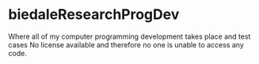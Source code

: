 # biedaleResearchProgDev
Where all of my computer programming development takes place and test cases
No license available and therefore no one is unable to access any code. 
